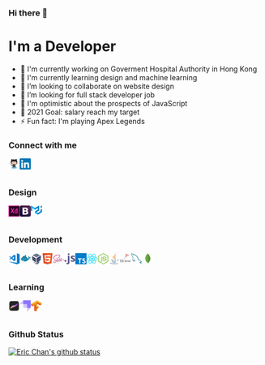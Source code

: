 ### Hi there 👋

<!--
**ericspiPb/ericspiPb** is a ✨ _special_ ✨ repository because its `README.md` (this file) appears on your GitHub profile.

Here are some ideas to get you started:

- 🔭 I’m currently working on ...
- 🌱 I’m currently learning ...
- 👯 I’m looking to collaborate on ...
- 🤔 I’m looking for help with ...
- 💬 Ask me about ...
- 📫 How to reach me: ...
- 😄 Pronouns: ...
- ⚡ Fun fact: ...
-->

# I'm a Developer
 * 🔭 I'm currently working on Goverment Hospital Authority in Hong Kong
 * 🌱 I'm currently learning design and machine learning
 * 👯 I’m looking to collaborate on website design
 * 🤔 I’m looking for full stack developer job
 * 💬 I'm optimistic about the prospects of JavaScript
 * 🥅 2021 Goal: salary reach my target
 * ⚡ Fun fact: I'm playing Apex Legends

### Connect with me
[<img align="left" alt="GitHub" width="22px" src="https://raw.githubusercontent.com/ericspiPb/ericspiPb/main/skills/github-icon.svg" />](https://github.com/ericspiPb)
[<img align="left" alt="LinkedIn" width="22px" src="https://raw.githubusercontent.com/ericspiPb/ericspiPb/main/skills/linkedin-icon.svg" />](https://linkedin.com/in/ericspipb)

<br />
<br />

### Design
<img align="left" alt="Adobe XD" width="22px" src="https://raw.githubusercontent.com/ericspiPb/ericspiPb/main/skills/adobe-xd-icon.svg" />
<img align="left" alt="Bootstrap" width="22px" src="https://raw.githubusercontent.com/ericspiPb/ericspiPb/main/skills/getbootstrap-icon.svg" />
<img align="left" alt="Material UI" width="22px" src="https://raw.githubusercontent.com/ericspiPb/ericspiPb/main/skills/material-ui-icon.svg" />

<br />
<br />

### Development
<img align="left" alt="Visual Studio Code" width="22px" src="https://raw.githubusercontent.com/ericspiPb/ericspiPb/main/skills/visualstudio_code-icon.svg" />
<img align="left" alt="Docker" width="22px" src="https://raw.githubusercontent.com/ericspiPb/ericspiPb/main/skills/docker-icon.svg" />
<img align="left" alt="VirtualBox" width="22px" src="https://raw.githubusercontent.com/ericspiPb/ericspiPb/main/skills/virtualbox-icon.svg" />
<img align="left" alt="HTML5" width="22px" src="https://raw.githubusercontent.com/ericspiPb/ericspiPb/main/skills/html5-icon.svg" />
<img align="left" alt="SASS" width="22px" src="https://raw.githubusercontent.com/ericspiPb/ericspiPb/main/skills/sass-lang-icon.svg" />
<img align="left" alt="JavaScript" width="22px" src="https://raw.githubusercontent.com/ericspiPb/ericspiPb/main/skills/javascript-icon.svg" />
<img align="left" alt="TypeScript" width="22px" src="https://raw.githubusercontent.com/ericspiPb/ericspiPb/main/skills/typescriptlang-icon.svg" />
<img align="left" alt="ReactJS" width="22px" src="https://raw.githubusercontent.com/ericspiPb/ericspiPb/main/skills/reactjs-icon.svg" />
<img align="left" alt="Node.js" width="22px" src="https://raw.githubusercontent.com/ericspiPb/ericspiPb/main/skills/nodejs-icon.svg" />
<img align="left" alt="Java" width="22px" src="https://raw.githubusercontent.com/ericspiPb/ericspiPb/main/skills/java-icon.svg" />
<img align="left" alt="SQL" width="22px" src="https://raw.githubusercontent.com/ericspiPb/ericspiPb/main/skills/sql-icon.svg" />
<img align="left" alt="MySQL" width="22px" src="https://raw.githubusercontent.com/ericspiPb/ericspiPb/main/skills/mysql-icon.svg" />
<img align="left" alt="MongoDB" width="22px" src="https://raw.githubusercontent.com/ericspiPb/ericspiPb/main/skills/mongodb-icon.svg" />

<br />
<br />

### Learning
<img align="left" alt="ProCreate" width="22px" src="https://raw.githubusercontent.com/ericspiPb/ericspiPb/main/skills/procreate-icon.png" />
<img align="left" alt="Strapi" width="22px" src="https://raw.githubusercontent.com/ericspiPb/ericspiPb/main/skills/strapi-icon.svg" />
<img align="left" alt="TensorFlow" width="22px" src="https://raw.githubusercontent.com/ericspiPb/ericspiPb/main/skills/tensorflow-icon.svg" />

<br />
<br />

### Github Status
[![Eric Chan's github status](https://github-readme-stats.vercel.app/api?username=ericspiPb)](https://github.com/anuraghazra/github-readme-stats)
